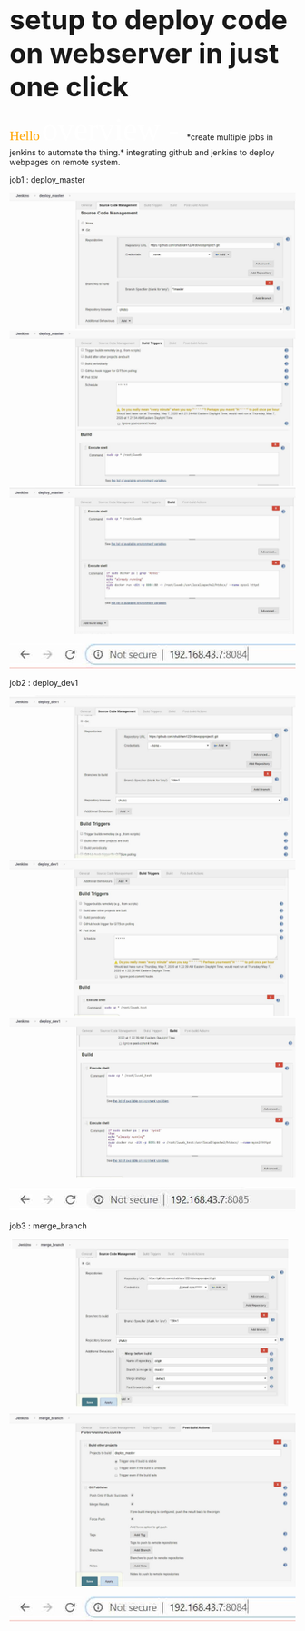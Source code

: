 **<font size =12 >setup to deploy code on webserver in just one click</font>**
<html><body>
<font face = "Lucida Console" size="5" color="orange">Hello</font>
     </body><html>
<span style="color:#fff; font-family: 'Bebas Neue'; font-size: 4em;">overview - </span> 
*create multiple jobs in jenkins to automate the thing.*
integrating github and jenkins to deploy webpages on remote system.

job1 : deploy_master

![](Images/img6.jpg)
![](Images/img7.jpg)
![](Images/img8.jpg)

![](Images/img3.jpg)     

job2 : deploy_dev1 

![](Images/img9.jpg)
![](Images/img10.jpg)
![](Images/img1.jpg)

![](Images/img4.jpg)

job3 : merge_branch

![](Images/img5.jpg)
![](Images/img2.jpg)

![](Images/img3.jpg) 
     
       


 
